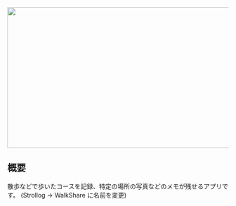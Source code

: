 <div align="center"><img src="https://socialify.git.ci/tri-star/walkshare/image?description=1&descriptionEditable=%E6%95%A3%E6%AD%A9%E3%81%AA%E3%81%A9%E3%81%A7%E6%AD%A9%E3%81%84%E3%81%9F%E3%82%B3%E3%83%BC%E3%82%B9%E3%82%92%E8%A8%98%E9%8C%B2%E3%80%81%E7%89%B9%E5%AE%9A%E3%81%AE%E5%A0%B4%E6%89%80%E3%81%AE%E5%86%99%E7%9C%9F%E3%81%AA%E3%81%A9%E3%81%AE%E3%83%A1%E3%83%A2%E3%81%8C%E6%AE%8B%E3%81%9B%E3%82%8B%E3%82%A2%E3%83%97%E3%83%AA%E3%81%A7%E3%81%99&font=Inter&issues=1&name=1&owner=1&pattern=Diagonal%20Stripes&theme=Light" width="640" height="320"></div>

## 概要
散歩などで歩いたコースを記録、特定の場所の写真などのメモが残せるアプリです。
(Strollog -> WalkShare に名前を変更)

